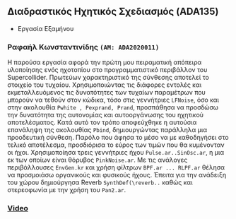 ## Διαδραστικός Ηχητικός Σχεδιασμός (ADA135)
- Eργασία Εξαμήνου

### Ραφαήλ Κωνσταντινίδης ```(ΑΜ: ADA2020011)``` 

Η παρούσα εργασία αφορά την πρώτη μου πειραματική απόπειρα υλοποίησης ενός ηχοτοπίου στο προγραμματιστικό περιβάλλον του Supercollider.
Πρωτεύων χαρακτηριστικό της σύνθεσης αποτελεί το στοιχείο του τυχαίου. Χρησιμοποιώντας τις διάφορες εντολές και εκμεταλλευόμενος τις δυνατότητες 
των τυχαίων παραμέτρων που μπορούν να τεθούν στον κώδικα, τόσο στις γεννήτριες ```LFNoise```, όσο και στην ακολουθία ```Pwhite , Pexprand, Prand```,
προσπάθησα να προσδώσω την δυνατότητα της αυτονομίας και αυτοοργάνωσης του ηχητικού αποτελέσματος. Kατά αυτό τον τρόπο αποφεύχθηκε η αυτούσια 
επανάληψη της ακολουθίας ```Pbind```, δημιουργώντας παράλληλα μια προοδευτική σύνθεση. Παρόλο που άφησα το μέσο να με καθοδηγήσει στο
τελικό αποτέλεσμα, προσδιόρισα το εύρος των τιμών που θα κυμένονταν οι ήχοι. Χρησιμοποίησα τρεις γεννήτριες ήχου ```Pulse.ar..SinOsc.ar```,
η μια εκ των οποίων είναι θόρυβος ```PinkNoise.ar```. Με τις ανάλογες περιβάλλουσες ```EnvGen.kr``` και χρήση φίλτρων ```BPF.ar ... RLPF.ar```
θέλησα να προσμοιάσω οργανικούς και φυσικούς ήχους. Έπειτα για την ανάδειξη του χώρου δημιούργησα Reverb ```SynthDef(\reverb..``` καθώς και στερεοφωνία
με την χρήση του ```Pan2.ar```.









### [Video](https://1drv.ms/v/s!AjVIyz1h0tNBhkLIDxcqg5VnSngE?e=UMex2T)
